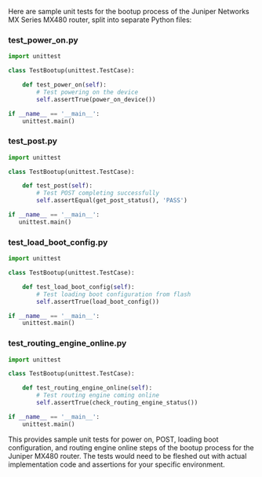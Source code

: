  Here are sample unit tests for the bootup process of the Juniper Networks MX Series MX480 router, split into separate Python files:

### test_power_on.py

```python
import unittest

class TestBootup(unittest.TestCase):

    def test_power_on(self):
        # Test powering on the device
        self.assertTrue(power_on_device()) 

if __name__ == '__main__':
    unittest.main()
```

### test_post.py 

```python
import unittest

class TestBootup(unittest.TestCase):

    def test_post(self):
        # Test POST completing successfully
        self.assertEqual(get_post_status(), 'PASS')

if __name__ == '__main__':
   unittest.main()
```

### test_load_boot_config.py

```python
import unittest

class TestBootup(unittest.TestCase):

    def test_load_boot_config(self):
        # Test loading boot configuration from flash
        self.assertTrue(load_boot_config())

if __name__ == '__main__':
    unittest.main()  
```

### test_routing_engine_online.py

```python
import unittest

class TestBootup(unittest.TestCase):

    def test_routing_engine_online(self):
        # Test routing engine coming online 
        self.assertTrue(check_routing_engine_status())

if __name__ == '__main__':
    unittest.main()
```

This provides sample unit tests for power on, POST, loading boot configuration, and routing engine online steps of the bootup process for the Juniper MX480 router. The tests would need to be fleshed out with actual implementation code and assertions for your specific environment.
